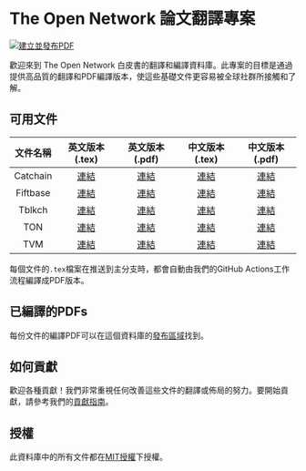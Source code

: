 #  The Open Network 論文翻譯專案

[![建立並發布PDF](https://github.com/awesome-doge/TON_Paper/actions/workflows/main.yml/badge.svg)](https://github.com/awesome-doge/TON_Paper/actions/workflows/main.yml)

歡迎來到 The Open Network 白皮書的翻譯和編譯資料庫。此專案的目標是通過提供高品質的翻譯和PDF編譯版本，使這些基礎文件更容易被全球社群所接觸和了解。

## 可用文件

|  文件名稱  |   英文版本 (.tex)  |   英文版本 (.pdf)  |   中文版本 (.tex)  |   中文版本 (.pdf)  |
|:---------:|:------------------:|:------------------:|:------------------:|:------------------:|
| Catchain  | [連結](https://github.com/awesome-doge/TON_Paper/blob/main/en_catchain.tex) | [連結](https://github.com/awesome-doge/TON_Paper/blob/main/en_catchain.pdf) | [連結](https://github.com/awesome-doge/TON_Paper/blob/main/zh_catchain.tex) | [連結](https://github.com/awesome-doge/TON_Paper/blob/main/zh_catchain.pdf) |
| Fiftbase  | [連結](https://github.com/awesome-doge/TON_Paper/blob/main/en_fiftbase.tex) | [連結](https://github.com/awesome-doge/TON_Paper/blob/main/en_fiftbase.pdf) | [連結](https://github.com/awesome-doge/TON_Paper/blob/main/zh_fiftbase.tex) | [連結](https://github.com/awesome-doge/TON_Paper/blob/main/zh_fiftbase.pdf) |
| Tblkch    | [連結](https://github.com/awesome-doge/TON_Paper/blob/main/en_tblkch.tex) | [連結](https://github.com/awesome-doge/TON_Paper/blob/main/en_tblkch.pdf) | [連結](https://github.com/awesome-doge/TON_Paper/blob/main/zh_tblkch.tex) | [連結](https://github.com/awesome-doge/TON_Paper/blob/main/zh_tblkch.pdf) |
| TON       | [連結](https://github.com/awesome-doge/TON_Paper/blob/main/en_ton.tex) | [連結](https://github.com/awesome-doge/TON_Paper/blob/main/en_ton.pdf) | [連結](https://github.com/awesome-doge/TON_Paper/blob/main/zh_ton.tex) | [連結](https://github.com/awesome-doge/TON_Paper/blob/main/zh_ton.pdf) |
| TVM       | [連結](https://github.com/awesome-doge/TON_Paper/blob/main/en_tvm.tex) | [連結](https://github.com/awesome-doge/TON_Paper/blob/main/en_tvm.pdf) | [連結](https://github.com/awesome-doge/TON_Paper/blob/main/zh_tvm.tex) | [連結](https://github.com/awesome-doge/TON_Paper/blob/main/zh_tvm.pdf) |


每個文件的`.tex`檔案在推送到主分支時，都會自動由我們的GitHub Actions工作流程編譯成PDF版本。

## 已編譯的PDFs

每份文件的編譯PDF可以在這個資料庫的[發布區域](https://github.com/awesome-doge/TON_Paper/releases)找到。

## 如何貢獻

歡迎各種貢獻！我們非常重視任何改善這些文件的翻譯或佈局的努力。要開始貢獻，請參考我們的[貢獻指南](CONTRIBUTING.md)。

## 授權

此資料庫中的所有文件都在[MIT授權](LICENSE)下授權。
